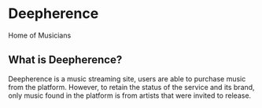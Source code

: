 # Deepherence

Home of Musicians

## What is Deepherence?

Deepherence is a music streaming site, users are able to purchase music from the platform. However, to retain the status of 
the service and its brand, only music found in the platform is from artists that were invited to release.

